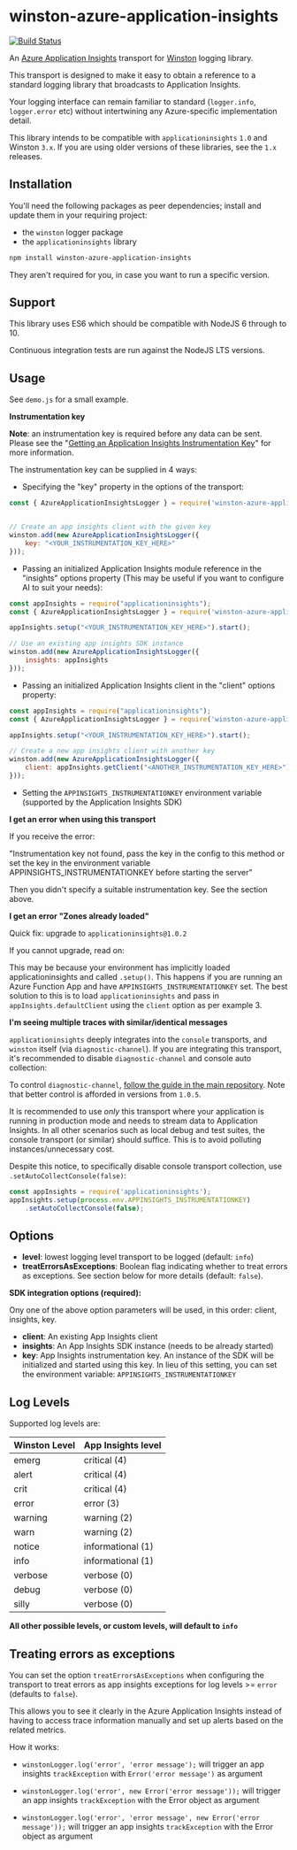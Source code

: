 winston-azure-application-insights
==================================

[![Build Status](https://semaphoreci.com/api/v1/willmorgan/winston-azure-application-insights/branches/develop/shields_badge.svg)](https://semaphoreci.com/willmorgan/winston-azure-application-insights)

An [Azure Application Insights][0] transport for [Winston][1] logging library.

This transport is designed to make it easy to obtain a reference to a standard logging library that broadcasts to Application Insights.

Your logging interface can remain familiar to standard (`logger.info`, `logger.error` etc) without intertwining any Azure-specific implementation detail. 

This library intends to be compatible with `applicationinsights` `1.0` and Winston `3.x`. If you are using older versions of these libraries, see the `1.x` releases.

## Installation

You'll need the following packages as peer dependencies; install and update them in your requiring project:

* the `winston` logger package
* the `applicationinsights` library

```sh
npm install winston-azure-application-insights
```

They aren't required for you, in case you want to run a specific version.

## Support

This library uses ES6 which should be compatible with NodeJS 6 through to 10.

Continuous integration tests are run against the NodeJS LTS versions.

## Usage

See `demo.js` for a small example.

**Instrumentation key**

**Note**: an instrumentation key is required before any data can be sent. Please see the
"[Getting an Application Insights Instrumentation Key](https://github.com/Microsoft/AppInsights-Home/wiki#getting-an-application-insights-instrumentation-key)"
for more information.

The instrumentation key can be supplied in 4 ways:

* Specifying the "key" property in the options of the transport:

```javascript
const { AzureApplicationInsightsLogger } = require('winston-azure-application-insights');


// Create an app insights client with the given key
winston.add(new AzureApplicationInsightsLogger({
    key: "<YOUR_INSTRUMENTATION_KEY_HERE>"
}));
```

* Passing an initialized Application Insights module reference in the "insights" options property (This may be useful
 if you want to configure AI to suit your needs):

```javascript
const appInsights = require("applicationinsights");
const { AzureApplicationInsightsLogger } = require('winston-azure-application-insights');

appInsights.setup("<YOUR_INSTRUMENTATION_KEY_HERE>").start();

// Use an existing app insights SDK instance
winston.add(new AzureApplicationInsightsLogger({
    insights: appInsights
}));
```

* Passing an initialized Application Insights client in the "client" options property:

```javascript
const appInsights = require("applicationinsights");
const { AzureApplicationInsightsLogger } = require('winston-azure-application-insights');

appInsights.setup("<YOUR_INSTRUMENTATION_KEY_HERE>").start();

// Create a new app insights client with another key
winston.add(new AzureApplicationInsightsLogger({
    client: appInsights.getClient("<ANOTHER_INSTRUMENTATION_KEY_HERE>")
}));
```

* Setting the `APPINSIGHTS_INSTRUMENTATIONKEY` environment variable (supported by the Application Insights SDK)

**I get an error when using this transport**

If you receive the error:

"Instrumentation key not found, pass the key in the config to this method or set the key in the environment variable APPINSIGHTS_INSTRUMENTATIONKEY before starting the server"

Then you didn't specify a suitable instrumentation key. See the section above.

**I get an error "Zones already loaded"**

Quick fix: upgrade to `applicationinsights@1.0.2`

If you cannot upgrade, read on:

This may be because your environment has implicitly loaded applicationinsights and called `.setup()`. This happens if you are running an Azure Function App and have `APPINSIGHTS_INSTRUMENTATIONKEY` set.
The best solution to this is to load `applicationinsights` and pass in `appInsights.defaultClient` using the `client` option as per example 3.

**I'm seeing multiple traces with similar/identical messages**

`applicationinsights` deeply integrates into the `console` transports, and `winston` itself (via `diagnostic-channel`).
If you are integrating this transport, it's recommended to disable `diagnostic-channel` and console auto collection:

To control `diagnostic-channel`, [follow the guide in the main repository](https://github.com/Microsoft/ApplicationInsights-node.js#automatic-third-party-instrumentation).
Note that better control is afforded in versions from `1.0.5`.

It is recommended to use _only_ this transport where your application is running in production mode and needs to
stream data to Application Insights. In all other scenarios such as local debug and test suites, the console transport
(or similar) should suffice. This is to avoid polluting instances/unnecessary cost.

Despite this notice, to specifically disable console transport collection, use `.setAutoCollectConsole(false)`:

```js
const appInsights = require('applicationinsights');
appInsights.setup(process.env.APPINSIGHTS_INSTRUMENTATIONKEY)
    .setAutoCollectConsole(false);
```

## Options

* **level**: lowest logging level transport to be logged (default: `info`)
* **treatErrorsAsExceptions**: Boolean flag indicating whether to treat errors as exceptions.
See section below for more details (default: `false`).

**SDK integration options (required):**

Ony one of the above option parameters will be used, in this order: client, insights, key.

* **client**: An existing App Insights client
* **insights**: An App Insights SDK instance (needs to be already started)
* **key**: App Insights instrumentation key. An instance of the SDK will be initialized and started using this key. In lieu of this setting, you can set the environment variable: `APPINSIGHTS_INSTRUMENTATIONKEY`

## Log Levels

Supported log levels are:

Winston Level | App Insights level
---------------|------------------
emerg          | critical (4)
alert          | critical (4)
crit           | critical (4)
error          | error (3)
warning        | warning (2)
warn           | warning (2)
notice         | informational (1)
info           | informational (1)
verbose        | verbose (0)
debug          | verbose (0)
silly          | verbose (0)

**All other possible levels, or custom levels, will default to `info`**

[0]: https://azure.microsoft.com/en-us/services/application-insights/
[1]: https://github.com/flatiron/winston
[2]: https://github.com/Microsoft/ApplicationInsights-node.js/tree/1.0.1#migrating-from-versions-prior-to-022

## Treating errors as exceptions

You can set the option `treatErrorsAsExceptions` when configuring the transport to treat errors as app insights exceptions for log levels >= `error` (defaults to `false`).

This allows you to see it clearly in the Azure Application Insights instead of having to access trace information manually and set up alerts based on the related metrics.

How it works:

* `winstonLogger.log('error', 'error message');` will trigger an app insights `trackException` with `Error('error message')` as argument

* `winstonLogger.log('error', new Error('error message'));` will trigger an app insights `trackException` with the Error object as argument

* `winstonLogger.log('error', 'error message', new Error('error message'));` will trigger an app insights `trackException` with the Error object as argument

